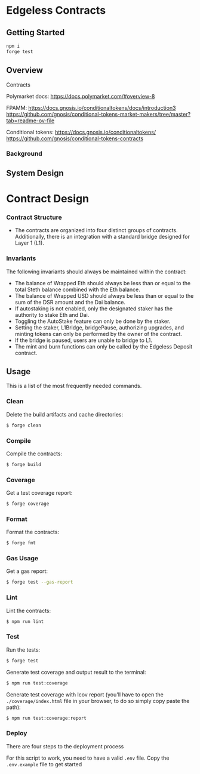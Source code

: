 # Edgeless Contracts

## Getting Started

```sh
npm i
forge test
```
## Overview

Contracts

Polymarket docs: https://docs.polymarket.com/#overview-8

FPAMM: https://docs.gnosis.io/conditionaltokens/docs/introduction3
https://github.com/gnosis/conditional-tokens-market-makers/tree/master?tab=readme-ov-file

Conditional tokens: https://docs.gnosis.io/conditionaltokens/
https://github.com/gnosis/conditional-tokens-contracts

### Background

## System Design

# Contract Design

### Contract Structure

- The contracts are organized into four distinct groups of contracts. Additionally, there is an integration with a standard bridge designed for Layer 1 (L1).

### Invariants

The following invariants should always be maintained within the contract:

- The balance of Wrapped Eth should always be less than or equal to the total Steth balance combined with the Eth balance.
- The balance of Wrapped USD should always be less than or equal to the sum of the DSR amount and the Dai balance.
- If autostaking is not enabled, only the designated staker has the authority to stake Eth and Dai.
- Toggling the AutoStake feature can only be done by the staker.
- Setting the staker, L1Bridge, bridgePause, authorizing upgrades, and minting tokens can only be performed by the owner of the contract.
- If the bridge is paused, users are unable to bridge to L1.
- The mint and burn functions can only be called by the Edgeless Deposit contract.

## Usage

This is a list of the most frequently needed commands.

### Clean

Delete the build artifacts and cache directories:

```sh
$ forge clean
```

### Compile

Compile the contracts:

```sh
$ forge build
```

### Coverage

Get a test coverage report:

```sh
$ forge coverage
```

### Format

Format the contracts:

```sh
$ forge fmt
```

### Gas Usage

Get a gas report:

```sh
$ forge test --gas-report
```

### Lint

Lint the contracts:

```sh
$ npm run lint
```

### Test

Run the tests:

```sh
$ forge test
```

Generate test coverage and output result to the terminal:

```sh
$ npm run test:coverage
```

Generate test coverage with lcov report (you'll have to open the `./coverage/index.html` file in your browser, to do so
simply copy paste the path):

```sh
$ npm run test:coverage:report
```

### Deploy
There are four steps to the deployment process

For this script to work, you need to have a valid `.env` file. Copy the `.env.example` file to get started
